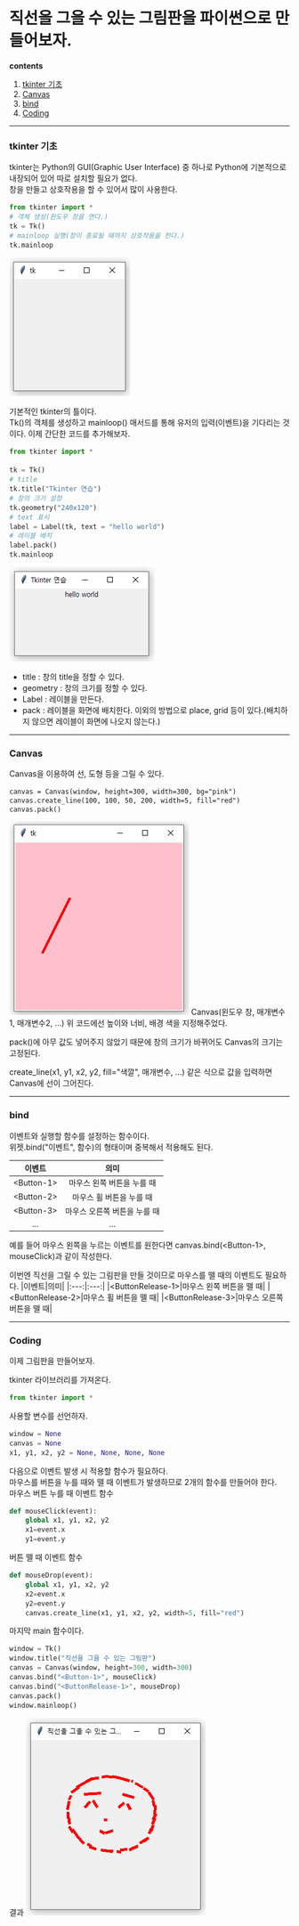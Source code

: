 직선을 그을 수 있는 그림판을 파이썬으로 만들어보자.
=======
**contents**  
1. [tkinter 기초](#tkinter-기초)
2. [Canvas](#Canvas)
3. [bind](#Bind)
4. [Coding](#Coding)
***
### tkinter 기초 
tkinter는 Python의 GUI(Graphic User Interface) 중 하나로 Python에 기본적으로 내장되어 있어 따로 설치할 필요가 없다.  
창을 만들고 상호작용을 할 수 있어서 많이 사용한다.

```Python
from tkinter import *
# 객체 생성(윈도우 창을 연다.)
tk = Tk()
# mainloop 실행(창이 종료될 때까지 상호작용을 한다.)
tk.mainloop
```

<img src="/assets/images/Python_Tkinter01.PNG">  

기본적인 tkinter의 틀이다.  
Tk()의 객체를 생성하고 mainloop() 매서드를 통해 유저의 입력(이벤트)을 기다리는 것이다. 
이제 간단한 코드를 추가해보자.


```Python
from tkinter import *

tk = Tk()
# title 
tk.title("Tkinter 연습")
# 창의 크기 설정
tk.geometry("240x120")
# text 표시
label = Label(tk, text = "hello world")
# 레이블 배치
label.pack()
tk.mainloop
```  
<img src="/assets/images/Python_Tkinter02.PNG">   

- title : 창의 title을 정할 수 있다.
- geometry : 창의 크기를 정할 수 있다.
- Label : 레이블을 만든다.
- pack : 레이블을 화면에 배치한다. 이외의 방법으로 place, grid 등이 있다.(배치하지 않으면 레이블이 화면에 나오지 않는다.)

***
### Canvas  
Canvas을 이용하여 선, 도형 등을 그릴 수 있다.
```
canvas = Canvas(window, height=300, width=300, bg="pink")  
canvas.create_line(100, 100, 50, 200, width=5, fill="red")
canvas.pack()  
```  
<img src="/assets/images/Python_Tkinter03.PNG">   
Canvas(윈도우 창, 매개변수1, 매개변수2, ...)  
위 코드에선 높이와 너비, 배경 색을 지정해주었다.  

pack()에 아무 값도 넣어주지 않았기 때문에 창의 크기가 바뀌어도 Canvas의 크기는 고정된다.

create_line(x1, y1, x2, y2, fill="색깔", 매개변수, ...) 같은 식으로 값을 입력하면 Canvas에 선이 그어진다.

***
### bind  
이벤트와 실행할 함수를 설정하는 함수이다.  
위젯.bind("이벤트", 함수)의 형태이며 중복해서 적용해도 된다.  

|이벤트|의미|
|:---:|:---:|
|\<Button-1\>|마우스 왼쪽 버튼을 누를 때|
|\<Button-2\>|마우스 휠 버튼을 누를 때|
|\<Button-3\>|마우스 오른쪽 버튼을 누를 때|
|...|...|  

예를 들어 마우스 왼쪽을 누르는 이벤트를 원한다면 canvas.bind(\<Button-1\>, mouseClick)과 같이 작성한다.

이번엔 직선을 그릴 수 있는 그림판을 만들 것이므로 마우스를 뗄 때의 이벤트도 필요하다.
|이벤트|의미|
|:---:|:---:|
|\<ButtonRelease-1\>|마우스 왼쪽 버튼을 뗄 때|
|\<ButtonRelease-2\>|마우스 휠 버튼을 뗄 때|
|\<ButtonRelease-3\>|마우스 오른쪽 버튼을 뗄 때|  

***
### Coding
이제 그림판을 만들어보자.  

tkinter 라이브러리를 가져온다.
```Python
from tkinter import *
```

사용할 변수를 선언하자.
```Python
window = None
canvas = None
x1, y1, x2, y2 = None, None, None, None
```

다음으로 이벤트 발생 시 적용할 함수가 필요하다.  
마우스를 버튼을 누를 때와 뗄 때 이벤트가 발생하므로 2개의 함수를 만들어야 한다.  
마우스 버튼 누를 때 이벤트 함수
```Python
def mouseClick(event):
    global x1, y1, x2, y2
    x1=event.x
    y1=event.y
```

 버튼 뗄 때 이벤트 함수
```Python
def mouseDrop(event):
    global x1, y1, x2, y2
    x2=event.x
    y2=event.y
    canvas.create_line(x1, y1, x2, y2, width=5, fill="red")
```

마지막 main 함수이다.
```Python
window = Tk()
window.title("직선을 그을 수 있는 그림판")
canvas = Canvas(window, height=300, width=300)
canvas.bind("<Button-1>", mouseClick)
canvas.bind("<ButtonRelease-1>", mouseDrop)
canvas.pack()
window.mainloop()
```

결과 
<img src="/assets/images/Python_Tkinter04.PNG">
